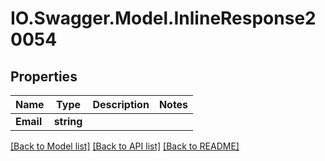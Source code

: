 # IO.Swagger.Model.InlineResponse20054
## Properties

Name | Type | Description | Notes
------------ | ------------- | ------------- | -------------
**Email** | **string** |  | 

[[Back to Model list]](../README.md#documentation-for-models) [[Back to API list]](../README.md#documentation-for-api-endpoints) [[Back to README]](../README.md)


